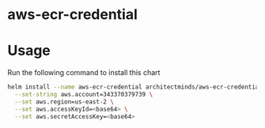 # aws-ecr-credential


# Usage

Run the following command to install this chart

```sh
helm install --name aws-ecr-credential architectminds/aws-ecr-credential \
  --set-string aws.account=343370379739 \
  --set aws.region=us-east-2 \
  --set aws.accessKeyId=<base64> \
  --set aws.secretAccessKey=<base64>
```

